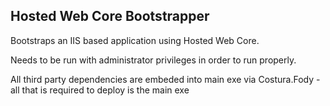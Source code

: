 ## Hosted Web Core Bootstrapper ##
Bootstraps an IIS based application using Hosted Web Core.

Needs to be run with administrator privileges in order to run properly. 

All third party dependencies are embeded into main exe via Costura.Fody - all that is required to deploy is the main exe